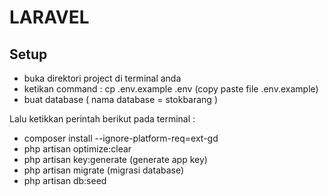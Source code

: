 <!DOCTYPE html>
<html lang="en">
<head>
    <meta charset="UTF-8">
    <meta http-equiv="X-UA-Compatible" content="IE=edge">
    <meta name="viewport" content="width=device-width, initial-scale=1.0">
</head>
<body>
    <h1>LARAVEL</h1>
    <h2>Setup</h2>
    <ul>
        <li>buka direktori project di terminal anda</li>
        <li>ketikan command : cp .env.example .env (copy paste file .env.example)</li>
        <li>buat database ( nama database = stokbarang )</li>
    </ul>
    <p>Lalu ketikkan perintah berikut pada terminal :</p>
     <ul>
        <li>composer install --ignore-platform-req=ext-gd</li>
        <li>php artisan optimize:clear</li>
        <li>php artisan key:generate (generate app key)</li>
        <li>php artisan migrate (migrasi database)</li>
        <li>php artisan db:seed</li>
    </ul>
</body>
</html>
